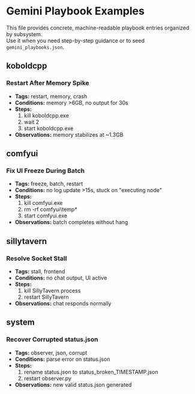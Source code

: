 # Gemini Playbook Examples

This file provides concrete, machine-readable playbook entries organized by subsystem.  
Use it when you need step-by-step guidance or to seed `gemini_playbooks.json`.

## koboldcpp

### Restart After Memory Spike
- **Tags:** restart, memory, crash  
- **Conditions:** memory >6GB, no output for 30s  
- **Steps:**
  1. kill koboldcpp.exe
  2. wait 2
  3. start koboldcpp.exe
- **Observations:** memory stabilizes at ~1.3GB

## comfyui

### Fix UI Freeze During Batch
- **Tags:** freeze, batch, restart  
- **Conditions:** no log update >15s, stuck on "executing node"  
- **Steps:**
  1. kill comfyui.exe
  2. rm -rf comfyui\temp\*
  3. start comfyui.exe
- **Observations:** batch completes without hang

## sillytavern

### Resolve Socket Stall
- **Tags:** stall, frontend  
- **Conditions:** no chat output, UI active  
- **Steps:**
  1. kill SillyTavern process
  2. restart SillyTavern
- **Observations:** chat responds normally

## system

### Recover Corrupted status.json
- **Tags:** observer, json, corrupt  
- **Conditions:** parse error on status.json  
- **Steps:**
  1. rename status.json to status_broken_TIMESTAMP.json
  2. restart observer.py
- **Observations:** new valid status.json generated
